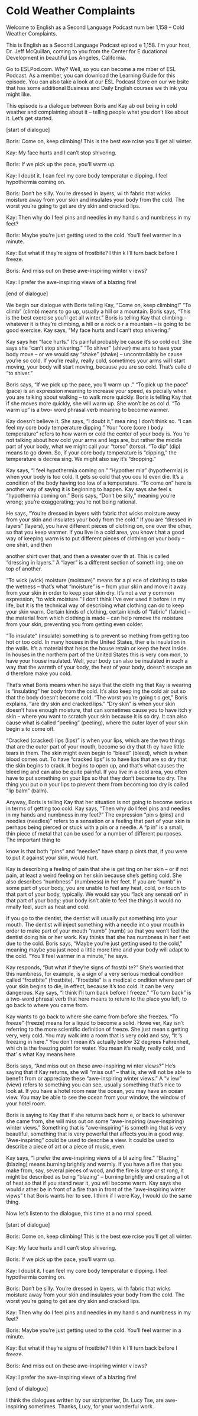 # Cold Weather Complaints

Welcome to English as a Second Language Podcast num ber 1,158 – Cold Weather Complaints.

This is English as a Second Language Podcast episod e 1,158. I’m your host, Dr. Jeff McQuillan, coming to you from the Center for E ducational Development in beautiful Los Angeles, California.

Go to ESLPod.com. Why? Well, so you can become a me mber of ESL Podcast. As a member, you can download the Learning Guide for this episode. You can also take a look at our ESL Podcast Store on our we bsite that has some additional Business and Daily English courses we th ink you might like.

This episode is a dialogue between Boris and Kay ab out being in cold weather and complaining about it – telling people what you don’t like about it. Let’s get started.

[start of dialogue]

Boris: Come on, keep climbing! This is the best exe rcise you’ll get all winter.

Kay: My face hurts and I can’t stop shivering.

Boris: If we pick up the pace, you’ll warm up.

Kay: I doubt it. I can feel my core body temperatur e dipping. I feel hypothermia coming on.

Boris: Don’t be silly. You’re dressed in layers, wi th fabric that wicks moisture away from your skin and insulates your body from the cold. The worst you’re going to get are dry skin and cracked lips.

Kay: Then why do I feel pins and needles in my hand s and numbness in my feet?

Boris: Maybe you’re just getting used to the cold. You’ll feel warmer in a minute.

Kay: But what if they’re signs of frostbite? I thin k I’ll turn back before I freeze.

Boris: And miss out on these awe-inspiring winter v iews?

Kay: I prefer the awe-inspiring views of a blazing fire!

 [end of dialogue]

We begin our dialogue with Boris telling Kay, “Come  on, keep climbing!” “To climb” (climb) means to go up, usually a hill or a mountain. Boris says, “This is the best exercise you’ll get all winter.” Boris is telling Kay that climbing – whatever it is they’re climbing, a hill or a rock o r a mountain – is going to be good exercise. Kay says, “My face hurts and I can’t stop  shivering.”

Kay says her “face hurts.” It’s painful probably be cause it’s so cold out. She says she “can’t stop shivering.” “To shiver” (shiver) me ans to have your body move – or we would say “shake” (shake) – uncontrollably be cause you’re so cold. If you’re really, really cold, sometimes your arms wil l start moving, your body will start moving, because you are so cold. That’s calle d “to shiver.”

Boris says, “If we pick up the pace, you’ll warm up .” “To pick up the pace” (pace) is an expression meaning to increase your speed, es pecially when you are talking about walking – to walk more quickly. Boris  is telling Kay that if she moves more quickly, she will warm up. She won’t be as col d. “To warm up” is a two- word phrasal verb meaning to become warmer.

Kay doesn’t believe it. She says, “I doubt it,” mea ning I don’t think so. “I can feel my core body temperature dipping.” Your “core (core ) body temperature” refers to how warm or cold the center of your body is. You ’re not talking about how cold your arms and legs are, but rather the middle part of your body, what we might call your “torso” (torso). “To dip” (dip) means to go down. So, if your core body temperature is “dipping,” the temperature is decrea sing. We might also say it’s “dropping.”

Kay says, “I feel hypothermia coming on.” “Hypother mia” (hypothermia) is when your body is too cold. It gets so cold that you cou ld even die. It’s a condition of the body having too low of a temperature. “To come on” here is another way of saying it is beginning to happen. Kay says she feel s “hypothermia coming on.” Boris says, “Don’t be silly,” meaning you’re wrong;  you’re exaggerating; you’re not being rational.

He says, “You’re dressed in layers with fabric that  wicks moisture away from your skin and insulates your body from the cold.” If you  are “dressed in layers” (layers), you have different pieces of clothing on,  one over the other, so that you keep warmer. If you live in a cold area, you know t hat a good way of keeping warm is to put different pieces of clothing on your  body – one shirt, and then

another shirt over that, and then a sweater over th at. This is called “dressing in layers.” A “layer” is a different section of someth ing, one on top of another.

“To wick (wick) moisture (moisture)” means for a pi ece of clothing to take the wetness – that’s what “moisture” is – from your ski n and move it away from your skin in order to keep your skin dry. It’s not a ver y common expression, “to wick moisture.” I don’t think I’ve ever used it before i n my life, but it is the technical way of describing what clothing can do to keep your  skin warm. Certain kinds of clothing, certain kinds of “fabric” (fabric) – the material from which clothing is made – can help remove the moisture from your skin,  preventing you from getting even colder.

“To insulate” (insulate) something is to prevent so mething from getting too hot or too cold. In many houses in the United States, ther e is insulation in the walls. It’s a material that helps the house retain or keep the heat inside. In houses in the northern part of the United States this is very com mon, to have your house insulated. Well, your body can also be insulated in  such a way that the warmth of your body, the heat of your body, doesn’t escape an d therefore make you cold.

That’s what Boris means when he says that the cloth ing that Kay is wearing is “insulating” her body from the cold. It’s also keep ing the cold air out so that the body doesn’t become cold. “The worst you’re going t o get,” Boris explains, “are dry skin and cracked lips.” “Dry skin” is when your  skin doesn’t have enough moisture, that can sometimes cause you to have itch y skin – where you want to scratch your skin because it is so dry. It can also  cause what is called “peeling” (peeling), where the outer layer of your skin begin s to come off.

“Cracked (cracked) lips (lips)” is when your lips, which are the two things that are the outer part of your mouth, become so dry that th ey have little tears in them. The skin might even begin to “bleed” (bleed), which  is when blood comes out. To have “cracked lips” is to have lips that are so dry  that the skin begins to crack. It begins to open up, and that’s what causes the bleed ing and can also be quite painful. If you live in a cold area, you often have  to put something on your lips so that they don’t become too dry. The thing you put o n your lips to prevent them from becoming too dry is called “lip balm” (balm).

Anyway, Boris is telling Kay that her situation is not going to become serious in terms of getting too cold. Kay says, “Then why do I  feel pins and needles in my hands and numbness in my feet?” The expression “pin s (pins) and needles (needles)” refers to a sensation or a feeling that part of your skin is perhaps being pierced or stuck with a pin or a needle. A “p in” is a small, thin piece of metal that can be used for a number of different pu rposes. The important thing to

know is that both “pins” and “needles” have sharp p oints that, if you were to put it against your skin, would hurt.

Kay is describing a feeling of pain that she is get ting on her skin – or if not pain, at least a weird feeling on her skin because she’s getting cold. She also describes “numbness” (numbness) in her feet. If you  are “numb” in some part of your body, you are unable to feel any heat, cold, o r touch to that part of your body, typically. We would say you “lack any sensati on” in that part of your body; your body isn’t able to feel the things it would no rmally feel, such as heat and cold.

If you go to the dentist, the dentist will usually put something into your mouth. The dentist will inject something with a needle int o your mouth in order to make part of your mouth “numb” (numb) so that you won’t feel the dentist doing his or her work. Kay thinks that she has numbness in her f eet due to the cold. Boris says, “Maybe you’re just getting used to the cold,”  meaning maybe you just need a little more time and your body will adapt to the cold. “You’ll feel warmer in a minute,” he says.

Kay responds, “But what if they’re signs of frostbi te?” She’s worried that this numbness, for example, is a sign of a very serious medical condition called “frostbite” (frostbite). “Frostbite” is a medical c ondition where part of your skin begins to die, in effect, because it’s too cold. It  can be very dangerous. Kay says, “I think I’ll turn back before I freeze.” “To turn back” is a two-word phrasal verb that here means to return to the place you left, to  go back to where you came from.

Kay wants to go back to where she came from before she freezes. “To freeze” (freeze) means for a liquid to become a solid. Howe ver, Kay isn’t referring to the more scientific definition of freeze. She just mean s getting very, very cold. You may walk into a room that is very cold and say, “It ’s freezing in here.” You don’t mean it’s actually below 32 degrees Fahrenheit, whi ch is the freezing point for water. You mean it’s really, really cold, and that’ s what Kay means here.

Boris says, “And miss out on these awe-inspiring wi nter views?” He’s saying that if Kay returns, she will “miss out” – that is, she will not be able to benefit from or appreciate these “awe-inspiring winter views.” A “v iew” (view) refers to something you can see, usually something that’s nice to look at. If you have a hotel room near the ocean, you may have an ocean view. You may  be able to see the ocean from your window, the window of your hotel room.

Boris is saying to Kay that if she returns back hom e, or back to wherever she came from, she will miss out on some “awe-inspiring  (awe-inspiring) winter views.” Something that is “awe-inspiring” is someth ing that is very beautiful, something that is very powerful that affects you in  a good way. “Awe-inspiring” could be used to describe a view. It could be used to describe a piece of art or a piece of music, even.

Kay says, “I prefer the awe-inspiring views of a bl azing fire.” “Blazing” (blazing) means burning brightly and warmly. If you have a fi re that you make from, say, several pieces of wood, and the fire is large or st rong, it might be described as being “blazing” – burning brightly and creating a l ot of heat so that if you stand near it, you will become warm. Kay says she would r ather be in front of a fire than in front of the “awe-inspiring winter views” t hat Boris wants her to see. I think if I were Kay, I would do the same thing.

Now let’s listen to the dialogue, this time at a no rmal speed.

[start of dialogue]

Boris: Come on, keep climbing! This is the best exe rcise you’ll get all winter.

Kay: My face hurts and I can’t stop shivering.

Boris: If we pick up the pace, you’ll warm up.

Kay: I doubt it. I can feel my core body temperatur e dipping. I feel hypothermia coming on.

Boris: Don’t be silly. You’re dressed in layers, wi th fabric that wicks moisture away from your skin and insulates your body from the cold. The worst you’re going to get are dry skin and cracked lips.

Kay: Then why do I feel pins and needles in my hand s and numbness in my feet?

Boris: Maybe you’re just getting used to the cold. You’ll feel warmer in a minute.

Kay: But what if they’re signs of frostbite? I thin k I’ll turn back before I freeze.

Boris: And miss out on these awe-inspiring winter v iews?

Kay: I prefer the awe-inspiring views of a blazing fire!

 [end of dialogue]

I think the dialogues written by our scriptwriter, Dr. Lucy Tse, are awe-inspiring sometimes. Thanks, Lucy, for your wonderful work.



